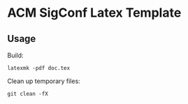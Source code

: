 # ACM SigConf Latex Template

## Usage

Build:

	latexmk -pdf doc.tex

Clean up temporary files:

	git clean -fX

